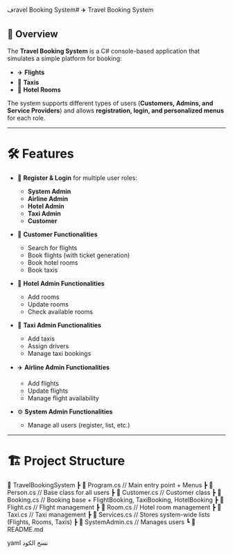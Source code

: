 فravel Booking System# ✈️ Travel Booking System  

## 📌 Overview  
The **Travel Booking System** is a C# console-based application that simulates a simple platform for booking:  

- ✈️ **Flights**  
- 🚖 **Taxis**  
- 🏨 **Hotel Rooms**  

The system supports different types of users (**Customers, Admins, and Service Providers**) and allows **registration, login, and personalized menus** for each role.  

---

# 🛠️ Features  
- 🔑 **Register & Login** for multiple user roles:  
  - **System Admin**  
  - **Airline Admin**  
  - **Hotel Admin**  
  - **Taxi Admin**  
  - **Customer**  

- 👤 **Customer Functionalities**  
  - Search for flights  
  - Book flights (with ticket generation)  
  - Book hotel rooms  
  - Book taxis  

- 🏨 **Hotel Admin Functionalities**  
  - Add rooms  
  - Update rooms  
  - Check available rooms  

- 🚖 **Taxi Admin Functionalities**  
  - Add taxis  
  - Assign drivers  
  - Manage taxi bookings  

- ✈️ **Airline Admin Functionalities**  
  - Add flights  
  - Update flights  
  - Manage flight availability  

- ⚙️ **System Admin Functionalities**  
  - Manage all users (register, list, etc.)  

---

# 🏗️ Project Structure  
📂 TravelBookingSystem
┣ 📜 Program.cs // Main entry point + Menus
┣ 📜 Person.cs // Base class for all users
┣ 📜 Customer.cs // Customer class
┣ 📜 Booking.cs // Booking base + FlightBooking, TaxiBooking, HotelBooking
┣ 📜 Flight.cs // Flight management
┣ 📜 Room.cs // Hotel room management
┣ 📜 Taxi.cs // Taxi management
┣ 📜 Services.cs // Stores system-wide lists (Flights, Rooms, Taxis)
┣ 📜 SystemAdmin.cs // Manages users
┗ 📜 README.md

yaml
نسخ الكود

